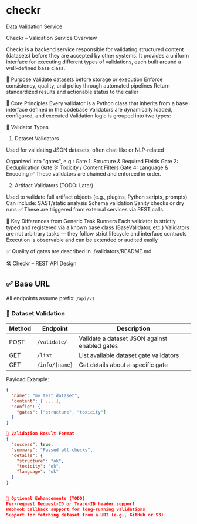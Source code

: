 # checkr
Data Validation Service

Checkr – Validation Service Overview

Checkr is a backend service responsible for validating structured content (datasets) before they are accepted by other systems. It provides a uniform interface for executing different types of validations, each built around a well-defined base class.

🎯 Purpose
Validate datasets before storage or execution
Enforce consistency, quality, and policy through automated pipelines
Return standardized results and actionable status to the caller

🧱 Core Principles
Every validator is a Python class that inherits from a base interface defined in the codebase
Validators are dynamically loaded, configured, and executed
Validation logic is grouped into two types:

🧩 Validator Types
1. Dataset Validators

Used for validating JSON datasets, often chat-like or NLP-related

Organized into "gates", e.g.:
Gate 1: Structure & Required Fields
Gate 2: Deduplication
Gate 3: Toxicity / Content Filters
Gate 4: Language & Encoding
✅ These validators are chained and enforced in order.

2. Artifact Validators (TODO: Later)

Used to validate full artifact objects (e.g., plugins, Python scripts, prompts)
Can include:
SAST/static analysis
Schema validation
Sanity checks or dry runs
✅ These are triggered from external services via REST calls.

🔄 Key Differences from Generic Task Runners
Each validator is strictly typed and registered via a known base class (BaseValidator, etc.)
Validators are not arbitrary tasks — they follow strict lifecycle and interface contracts
Execution is observable and can be extended or audited easily

✅ Quality of gates are described in ./validators/README.md

🛠️ Checkr – REST API Design

## ✅ Base URL
All endpoints assume prefix: `/api/v1`

### 📁 Dataset Validation

| Method | Endpoint                      | Description                                        |
|--------|-------------------------------|----------------------------------------------------|
| POST   | `/validate/`                  | Validate a dataset JSON against enabled gates      |
| GET    | `/list`                       | List available dataset gate validators             |
| GET    | `/info/{name}`                | Get details about a specific gate                  |

Payload Example:
```json
{
  "name": "my_test_dataset",
  "content": [ ... ],
  "config": {
    "gates": ["structure", "toxicity"]
  }
}

📑 Validation Result Format
{
  "success": true,
  "summary": "Passed all checks",
  "details": {
    "structure": "ok",
    "toxicity": "ok",
    "language": "ok"
  }
}


🔐 Optional Enhancements (TODO)
Per-request Request-ID or Trace-ID header support
Webhook callback support for long-running validations
Support for fetching dataset from a URI (e.g., GitHub or S3)